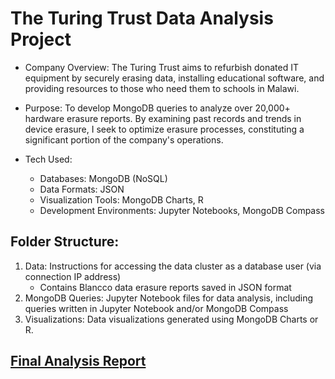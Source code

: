 # The Turing Trust Data Analysis Project
* Company Overview: The Turing Trust aims to refurbish donated IT equipment by securely erasing data, installing educational software, and providing resources to those who need them to schools in Malawi.

* Purpose: To develop MongoDB queries to analyze over 20,000+ hardware erasure reports. By examining past records and trends in device erasure, I seek to optimize erasure processes, constituting a significant portion of the company's operations. 

* Tech Used:
  - Databases: MongoDB (NoSQL)
  - Data Formats: JSON
  - Visualization Tools: MongoDB Charts, R
  - Development Environments: Jupyter Notebooks, MongoDB Compass

## Folder Structure: 
1. Data: Instructions for accessing the data cluster as a database user (via connection IP address)
   - Contains Blancco data erasure reports saved in JSON format
3. MongoDB Queries: Jupyter Notebook files for data analysis, including queries written in Jupyter Notebook and/or MongoDB Compass
4. Visualizations: Data visualizations generated using MongoDB Charts or R.

## [Final Analysis Report](link)



